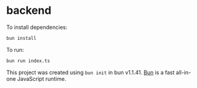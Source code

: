 # backend

To install dependencies:

```bash
bun install
```

To run:

```bash
bun run index.ts
```

This project was created using `bun init` in bun v1.1.41. [Bun](https://bun.sh) is a fast all-in-one JavaScript runtime.

